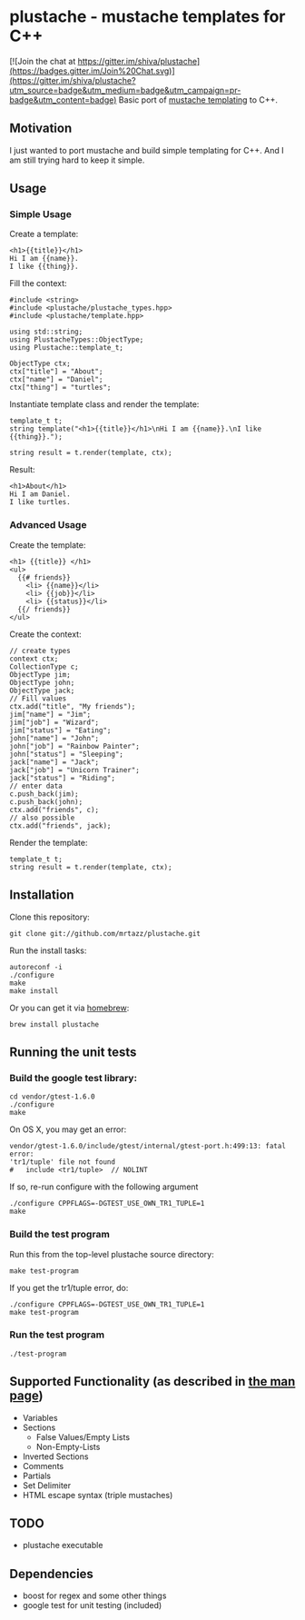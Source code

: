 # plustache - mustache templates for C++

[![Join the chat at https://gitter.im/shiva/plustache](https://badges.gitter.im/Join%20Chat.svg)](https://gitter.im/shiva/plustache?utm_source=badge&utm_medium=badge&utm_campaign=pr-badge&utm_content=badge)
Basic port of [mustache templating](http://mustache.github.com) to C++.

## Motivation
I just wanted to port mustache and build simple templating for C++.
And I am still trying hard to keep it simple.

## Usage

### Simple Usage
Create a template:

    <h1>{{title}}</h1>
    Hi I am {{name}}.
    I like {{thing}}.

Fill the context:

    #include <string>
    #include <plustache/plustache_types.hpp>
    #include <plustache/template.hpp>

    using std::string;
    using PlustacheTypes::ObjectType;
    using Plustache::template_t;

    ObjectType ctx;
    ctx["title"] = "About";
    ctx["name"] = "Daniel";
    ctx["thing"] = "turtles";

Instantiate template class and render the template:

    template_t t;
    string template("<h1>{{title}}</h1>\nHi I am {{name}}.\nI like {{thing}}.");

    string result = t.render(template, ctx);

Result:

    <h1>About</h1>
    Hi I am Daniel.
    I like turtles.

### Advanced Usage
Create the template:

    <h1> {{title}} </h1>
    <ul>
      {{# friends}}
        <li> {{name}}</li>
        <li> {{job}}</li>
        <li> {{status}}</li>
      {{/ friends}}
    </ul>

Create the context:

    // create types
    context ctx;
    CollectionType c;
    ObjectType jim;
    ObjectType john;
    ObjectType jack;
    // Fill values
    ctx.add("title", "My friends");
    jim["name"] = "Jim";
    jim["job"] = "Wizard";
    jim["status"] = "Eating";
    john["name"] = "John";
    john["job"] = "Rainbow Painter";
    john["status"] = "Sleeping";
    jack["name"] = "Jack";
    jack["job"] = "Unicorn Trainer";
    jack["status"] = "Riding";
    // enter data
    c.push_back(jim);
    c.push_back(john);
    ctx.add("friends", c);
    // also possible
    ctx.add("friends", jack);

Render the template:

    template_t t;
    string result = t.render(template, ctx);


## Installation
Clone this repository:

    git clone git://github.com/mrtazz/plustache.git

Run the install tasks:

    autoreconf -i
    ./configure
    make
    make install

Or you can get it via [homebrew](http://github.com/mxcl/homebrew):

    brew install plustache

## Running the unit tests

### Build the google test library:

    cd vendor/gtest-1.6.0
    ./configure
    make

On OS X, you may get an error:

    vendor/gtest-1.6.0/include/gtest/internal/gtest-port.h:499:13: fatal error:
    'tr1/tuple' file not found
    #   include <tr1/tuple>  // NOLINT

If so, re-run configure with the following argument

    ./configure CPPFLAGS=-DGTEST_USE_OWN_TR1_TUPLE=1
    make

### Build the test program

Run this from the top-level plustache source directory:

    make test-program

If you get the tr1/tuple error, do:

    ./configure CPPFLAGS=-DGTEST_USE_OWN_TR1_TUPLE=1
    make test-program

### Run the test program

    ./test-program


## Supported Functionality (as described in [the man page](http://mustache.github.com/mustache.5.html))
* Variables
* Sections
  * False Values/Empty Lists
  * Non-Empty-Lists
* Inverted Sections
* Comments
* Partials
* Set Delimiter
* HTML escape syntax (triple mustaches)

## TODO
* plustache executable

## Dependencies
* boost for regex and some other things
* google test for unit testing (included)
